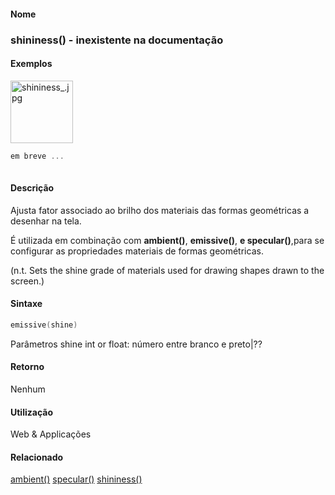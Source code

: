 
#### Nome
### shininess() - inexistente na documentação

#### Exemplos
<img alt="shininess_.jpg" src="media/shininess_.jpg" style="border: 0px solid ; width: 100px; height: 100px;"/>

```pde
em breve ...
 

```

#### Descrição
Ajusta fator associado ao brilho dos materiais das formas geométricas a desenhar na tela.

É utilizada em combinação com **ambient()**, **emissive()**, **e specular()**,<b></b>para se configurar as propriedades materiais de formas geométricas.<b></b>


(n.t. Sets the shine grade of materials used for drawing shapes drawn to the screen.)

#### Sintaxe
```pde
emissive(shine)


```
Parâmetros
shine
int or float: número entre branco e preto|??



#### Retorno

	
Nenhum

#### Utilização

	
Web & Applicações

#### Relacionado
[ambient()](ambient_
)
[specular()](specular_
)
[shininess()](shininess_
)

